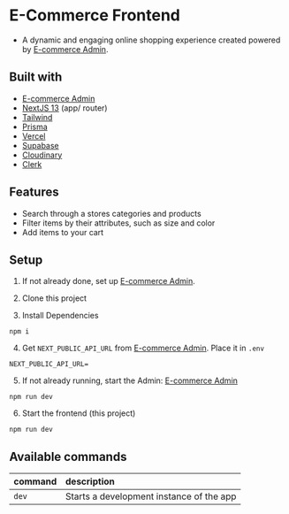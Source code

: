 # E-Commerce Frontend

* A dynamic and engaging online shopping experience created powered by [E-commerce Admin](https://github.com/steezplusplus/ecommerce-admin).

## Built with

* [E-commerce Admin](https://github.com/steezplusplus/ecommerce-admin)
* [NextJS 13](https://nextjs.org/) (app/ router)
* [Tailwind](https://tailwindcss.com/)
* [Prisma](https://www.prisma.io/)
* [Vercel](https://vercel.com/)
* [Supabase](https://supabase.com/)
* [Cloudinary](https://cloudinary.com/)
* [Clerk](https://clerk.com/)

## Features

* Search through a stores categories and products
* Filter items by their attributes, such as size and color
* Add items to your cart

## Setup

1. If not already done, set up [E-commerce Admin](https://github.com/steezplusplus/ecommerce-admin).

2. Clone this project

3. Install Dependencies

```shell
npm i
```

4. Get `NEXT_PUBLIC_API_URL` from [E-commerce Admin](https://github.com/steezplusplus/). Place it in `.env`

```shell
NEXT_PUBLIC_API_URL=
```

5. If not already running, start the Admin: [E-commerce Admin](https://github.com/steezplusplus/)

```shell
npm run dev
```

6. Start the frontend (this project)

```shell
npm run dev
```

## Available commands

| command         | description                              |
| :-------------- | :--------------------------------------- |
| `dev`           | Starts a development instance of the app |